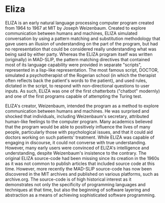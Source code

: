 # Eliza

ELIZA is an early natural language processing computer program created from 1964 to 1967 at MIT by Joseph Weizenbaum. Created to explore communication between humans and machines, ELIZA simulated conversation by using a pattern matching and substitution methodology that gave users an illusion of understanding on the part of the program, but had no representation that could be considered really understanding what was being said by either party. Whereas the ELIZA program itself was written (originally) in MAD-SLIP, the pattern matching directives that contained most of its language capability were provided in separate "scripts", represented in a lisp-like representation. The most famous script, DOCTOR, simulated a psychotherapist of the Rogerian school (in which the therapist often reflects back the patient's words to the patient), and used rules, dictated in the script, to respond with non-directional questions to user inputs. As such, ELIZA was one of the first chatterbots ("chatbot" modernly) and one of the first programs capable of attempting the Turing test.

ELIZA's creator, Weizenbaum, intended the program as a method to explore communication between humans and machines. He was surprised and shocked that individuals, including Weizenbaum's secretary, attributed human-like feelings to the computer program. Many academics believed that the program would be able to positively influence the lives of many people, particularly those with psychological issues, and that it could aid doctors working on such patients' treatment. While ELIZA was capable of engaging in discourse, it could not converse with true understanding. However, many early users were convinced of ELIZA's intelligence and understanding, despite Weizenbaum's insistence to the contrary. The original ELIZA source-code had been missing since its creation in the 1960s as it was not common to publish articles that included source code at this time. However, more recently the MAD-SLIP source-code has now been discovered in the MIT archives and published on various platforms, such as archive.org. The source-code is of high historical interest as it demonstrates not only the specificity of programming languages and techniques at that time, but also the beginning of software layering and abstraction as a means of achieving sophisticated software programming.
